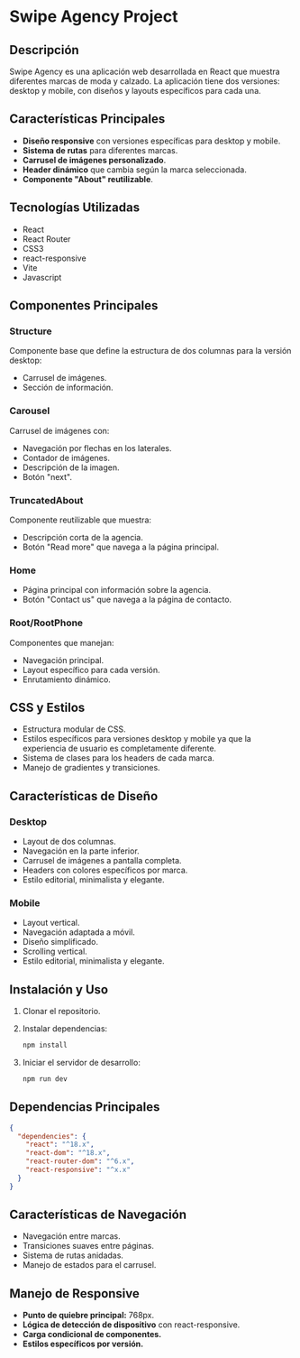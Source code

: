 # Swipe Agency Project

## Descripción
Swipe Agency es una aplicación web desarrollada en React que muestra diferentes marcas de moda y calzado. La aplicación tiene dos versiones: desktop y mobile, con diseños y layouts específicos para cada una.

## Características Principales

- **Diseño responsive** con versiones específicas para desktop y mobile.
- **Sistema de rutas** para diferentes marcas.
- **Carrusel de imágenes personalizado**.
- **Header dinámico** que cambia según la marca seleccionada.
- **Componente "About" reutilizable**.

## Tecnologías Utilizadas

- React
- React Router
- CSS3
- react-responsive
- Vite
- Javascript

## Componentes Principales

### Structure
Componente base que define la estructura de dos columnas para la versión desktop:

- Carrusel de imágenes.
- Sección de información.

### Carousel
Carrusel de imágenes con:

- Navegación por flechas en los laterales.
- Contador de imágenes.
- Descripción de la imagen.
- Botón "next".

### TruncatedAbout
Componente reutilizable que muestra:

- Descripción corta de la agencia.
- Botón "Read more" que navega a la página principal.

### Home
- Página principal con información sobre la agencia.
- Botón "Contact us" que navega a la página de contacto.

### Root/RootPhone
Componentes que manejan:

- Navegación principal.
- Layout específico para cada versión.
- Enrutamiento dinámico.

## CSS y Estilos

- Estructura modular de CSS.
- Estilos específicos para versiones desktop y mobile ya que la experiencia de usuario es completamente diferente.
- Sistema de clases para los headers de cada marca.
- Manejo de gradientes y transiciones.

## Características de Diseño

### Desktop

- Layout de dos columnas.
- Navegación en la parte inferior.
- Carrusel de imágenes a pantalla completa.
- Headers con colores específicos por marca.
- Estilo editorial, minimalista y elegante.

### Mobile

- Layout vertical.
- Navegación adaptada a móvil.
- Diseño simplificado.
- Scrolling vertical.
- Estilo editorial, minimalista y elegante.

## Instalación y Uso

1. Clonar el repositorio.
2. Instalar dependencias:

   ```bash
   npm install
   ```

3. Iniciar el servidor de desarrollo:

   ```bash
   npm run dev
   ```

## Dependencias Principales

```json
{
  "dependencies": {
    "react": "^18.x",
    "react-dom": "^18.x",
    "react-router-dom": "^6.x",
    "react-responsive": "^x.x"
  }
}
```

## Características de Navegación

- Navegación entre marcas.
- Transiciones suaves entre páginas.
- Sistema de rutas anidadas.
- Manejo de estados para el carrusel.

## Manejo de Responsive

- **Punto de quiebre principal:** 768px.
- **Lógica de detección de dispositivo** con react-responsive.
- **Carga condicional de componentes.**
- **Estilos específicos por versión.**

